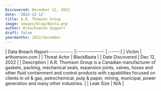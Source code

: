 ```yaml
---
Discovered: December 12, 2022
date: '2022-12-12'
title: A.R. Thomson Group
image: images/blog/Basta.png
author: Breachsense Support
draft: false
yearmonths: 2022/december
---
```


| Data Breach Report------------:     |:-------------:    | :-----:|
| Victim      | arthomson.com      | 
| Threat Actor      | BlackBasta      | 
| Date Discovered      | Dec 12, 2022      | 
| Description      | A.R. Thomson Group is a Canadian manufacturer of gaskets, packing, mechanical seals, expansion joints, valves, hoses and other fluid containment and control products with capabilities focused on clients in oil & gas, petrochemical, pulp & paper, mining, municipal, power generation and many other industries.      | 
| Leak Size      | N/A      | 

